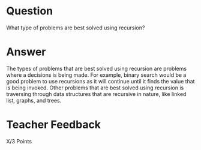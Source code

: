 # Question

What type of problems are best solved using recursion?

# Answer

The types of problems that are best solved using recursion are problems where a decisions is being made. For example, binary search would be a good problem to use recursions as it will continue until it finds the value that is being invoked. Other problems that are best solved using recursion is traversing through data structures that are recursive in nature, like linked list, graphs, and trees.

# Teacher Feedback

X/3 Points
